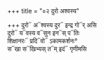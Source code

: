 +++
title = "०२ दुरो अश्वस्य"

+++
दुरो᳓ अ᳓श्वस्य दुर᳓ इन्द्र गो᳓र् असि  
दुरो᳓ य᳓वस्य व᳓सुन इन᳓स् प᳓तिः  
शिक्षानरः᳓ प्रदि᳓वो᳓ ऽकामकर्शनः°  
स᳓खा स᳓खिभ्यस् त᳓म् इदं᳓ गृणीमसि